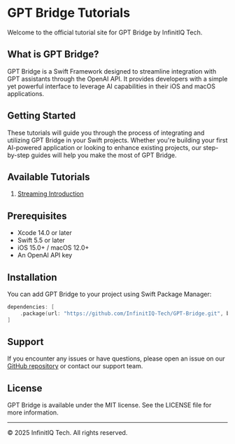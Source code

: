 # GPT Bridge Tutorials

Welcome to the official tutorial site for GPT Bridge by InfinitIQ Tech.

## What is GPT Bridge?

GPT Bridge is a Swift Framework designed to streamline integration with GPT assistants through the OpenAI API. It provides developers with a simple yet powerful interface to leverage AI capabilities in their iOS and macOS applications.

## Getting Started

These tutorials will guide you through the process of integrating and utilizing GPT Bridge in your Swift projects. Whether you're building your first AI-powered application or looking to enhance existing projects, our step-by-step guides will help you make the most of GPT Bridge.

## Available Tutorials

1. [Streaming Introduction](tutorials/Streaming%20Intro/gptbridge-intro.html)

## Prerequisites

- Xcode 14.0 or later
- Swift 5.5 or later
- iOS 15.0+ / macOS 12.0+
- An OpenAI API key

## Installation

You can add GPT Bridge to your project using Swift Package Manager:

```swift
dependencies: [
    .package(url: "https://github.com/InfinitIQ-Tech/GPT-Bridge.git", branch: "develop")
]
```

## Support

If you encounter any issues or have questions, please open an issue on our [GitHub repository](https://github.com/InfinitIQ-Tech/GPTBridge) or contact our support team.

## License

GPT Bridge is available under the MIT license. See the LICENSE file for more information.

---

© 2025 InfinitIQ Tech. All rights reserved.
